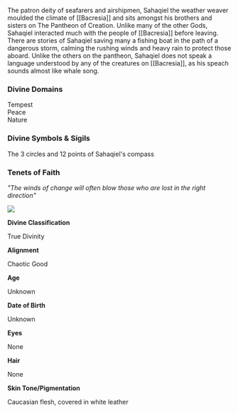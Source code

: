 The patron deity of seafarers and airshipmen, Sahaqiel the weather weaver moulded the climate of [[Bacresia]] and sits amongst his brothers and sisters on The Pantheon of Creation. Unlike many of the other Gods, Sahaqiel interacted much with the people of [[Bacresia]] before leaving. There are stories of Sahaqiel saving many a fishing boat in the path of a dangerous storm, calming the rushing winds and heavy rain to protect those aboard. Unlike the others on the pantheon, Sahaqiel does not speak a language understood by any of the creatures on [[Bacresia]], as his speach sounds almost like whale song.

### Divine Domains

Tempest  
Peace  
Nature

### Divine Symbols & Sigils

The 3 circles and 12 points of Sahaqiel's compass

### Tenets of Faith

_"The winds of change will often blow those who are lost in the right direction"_

![](assets/Sahaqiel.jpg)

**Divine Classification**

True Divinity

**Alignment**

Chaotic Good


**Age**

Unknown

**Date of Birth**

Unknown

**Eyes**

None

**Hair**

None

**Skin Tone/Pigmentation**

Caucasian flesh, covered in white leather